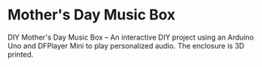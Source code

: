 # Mother's Day Music Box 

DIY Mother's Day Music Box – An interactive DIY project using an Arduino Uno and DFPlayer Mini to play personalized audio. The enclosure is 3D printed.
